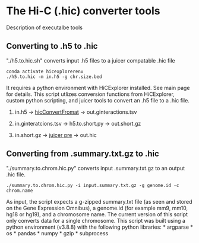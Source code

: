 # The Hi-C (.hic) converter tools
Description of executalbe tools

## Converting to .h5 to .hic
"./h5.to.hic.sh" converts input .h5 files to a juicer compatable .hic file

    conda activate hicexplorerenv
    ./h5.to.hic -m in.h5 -g chr.size.bed

It requires a python environment with HiCExplorer installed. See main page for details. This script utlizes conversion functions from HiCExplorer, custom python scripting, and juicer tools to convert an .h5 file to a .hic file. 

1) in.h5 -> [hicConvertFromat](https://hicexplorer.readthedocs.io/en/latest/content/tools/hicConvertFormat.html) -> out.ginteractions.tsv

2) in.ginteratcions.tsv -> h5.to.short.py -> out.short.gz

3) in.short.gz -> [juicer pre](https://github.com/aidenlab/juicer/wiki/Pre) -> out.hic
       
## Converting from .summary.txt.gz to .hic

"./summary.to.chrom.hic.py" converts input .summary.txt.gz to an output .hic file. 

    ./summary.to.chrom.hic.py -i input.summary.txt.gz -g genome.id -c chrom.name

As input, the script expects a g-zipped summary.txt file (as seen and stored on the Gene Expression Omnibus), a genome.id (for example mm9, mm10, hg18 or hg19), and a chromosome name. The current version of this script only converts data for a single chromosome. This script was built using a python environment (v3.8.8) with the following python libraries:
    * argparse
    * os
    * pandas
    * numpy
    * gzip
    * subprocess
